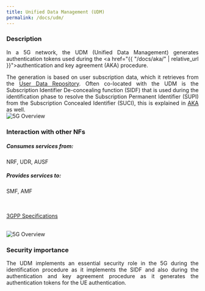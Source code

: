 ```yaml
---
title: Unified Data Management (UDM)
permalink: /docs/udm/
---
```

<style>body {text-align: justify}</style>

### Description
In a 5G network, the UDM (Unified Data Management) generates authentication tokens used during the <a href="{{ "/docs/aka/" | relative_url }}">authentication and key agreement (AKA)</a> procedure. 
<div class="row">
    <div style="text-align: justify" class="col-md-5">
        The generation is based on user subscription data, which it retrieves from the <a href="{{ "/docs/udr/" | relative_url }}">User Data Repository</a>. Often co-located with the UDM is the Subscription Identifier De-concealing function (SIDF) that is used during the identification phase to resolve the Subscription Permanent Identifier (SUPI) from the Subscription Concealed Identifier (SUCI), this is explained in <a href="{{ "/docs/aka/" | relative_url }}">AKA</a> as well.
    </div>
    <div class="col-md-7">
        <img src="{{ "/assets/img/5gbasics/udm_sba.png" | relative_url }}" alt="5G Overview" class="img-responsive center">
    </div>
</div>

<div class="row">
    <div style="text-align: justify" class="col-md-6">
        <h3>Interaction with other NFs</h3>
        <h5> Consumes services from:</h5>
        NRF, UDR, AUSF
        <h5> Provides services to:</h5>
        SMF, AMF
        <br>
        <br>
        <br>
        <p><a class="btn btn-info btn-sm centerbut" href="https://www.etsi.org/deliver/etsi_ts/129500_129599/129503/17.08.00_60/ts_129503v170800p.pdf" target="_blank" rel="noopener noreferrer">3GPP Specifications</a></p>
    </div>
    <div class="col-md-6">
    <br>
        <img src="{{ "/assets/img/5gbasics/udm_rba.png" | relative_url }}" alt="5G Overview" class="img-responsive center">
    </div>
</div>

### Security importance
The UDM implements an essential security role in the 5G during the identification procedure as it implements the SIDF and also during the authentication and key agreement procedure as it generates the authentication tokens for the UE authentication.  